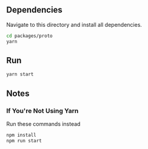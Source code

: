 ## Dependencies

Navigate to this directory and install all dependencies.

```bash
cd packages/proto
yarn
```

## Run

```bash
yarn start
```

## Notes

### If You're Not Using Yarn

Run these commands instead

```bash
npm install
npm run start
```
